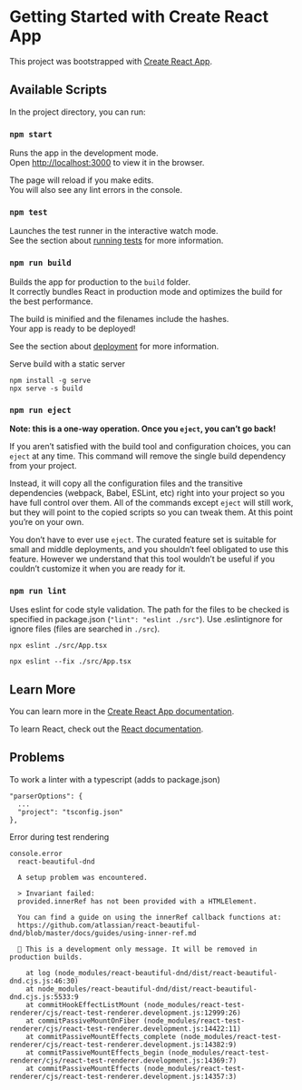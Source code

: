 # Getting Started with Create React App

This project was bootstrapped with [Create React App](https://github.com/facebook/create-react-app).

## Available Scripts

In the project directory, you can run:

### `npm start`

Runs the app in the development mode.\
Open [http://localhost:3000](http://localhost:3000) to view it in the browser.

The page will reload if you make edits.\
You will also see any lint errors in the console.

### `npm test`

Launches the test runner in the interactive watch mode.\
See the section about [running tests](https://facebook.github.io/create-react-app/docs/running-tests) for more information.

### `npm run build`

Builds the app for production to the `build` folder.\
It correctly bundles React in production mode and optimizes the build for the best performance.

The build is minified and the filenames include the hashes.\
Your app is ready to be deployed!

See the section about [deployment](https://facebook.github.io/create-react-app/docs/deployment) for more information.

Serve build with a static server
```
npm install -g serve
npx serve -s build
```

### `npm run eject`

**Note: this is a one-way operation. Once you `eject`, you can’t go back!**

If you aren’t satisfied with the build tool and configuration choices, you can `eject` at any time. This command will remove the single build dependency from your project.

Instead, it will copy all the configuration files and the transitive dependencies (webpack, Babel, ESLint, etc) right into your project so you have full control over them. All of the commands except `eject` will still work, but they will point to the copied scripts so you can tweak them. At this point you’re on your own.

You don’t have to ever use `eject`. The curated feature set is suitable for small and middle deployments, and you shouldn’t feel obligated to use this feature. However we understand that this tool wouldn’t be useful if you couldn’t customize it when you are ready for it.

### `npm run lint`

Uses eslint for code style validation. The path for the files to be checked is specified in package.json (`"lint": "eslint ./src"`).
Use .eslintignore for ignore files (files are searched in `./src`).

```
npx eslint ./src/App.tsx

npx eslint --fix ./src/App.tsx
```

## Learn More

You can learn more in the [Create React App documentation](https://facebook.github.io/create-react-app/docs/getting-started).

To learn React, check out the [React documentation](https://reactjs.org/).

## Problems

To work a linter with a typescript (adds to package.json)
```
"parserOptions": {
  ...
  "project": "tsconfig.json"
},
```

Error during test rendering
```
console.error
  react-beautiful-dnd
  
  A setup problem was encountered.
  
  > Invariant failed: 
  provided.innerRef has not been provided with a HTMLElement.
  
  You can find a guide on using the innerRef callback functions at:
  https://github.com/atlassian/react-beautiful-dnd/blob/master/docs/guides/using-inner-ref.md
  
  👷‍ This is a development only message. It will be removed in production builds.

    at log (node_modules/react-beautiful-dnd/dist/react-beautiful-dnd.cjs.js:46:30)
    at node_modules/react-beautiful-dnd/dist/react-beautiful-dnd.cjs.js:5533:9
    at commitHookEffectListMount (node_modules/react-test-renderer/cjs/react-test-renderer.development.js:12999:26)
    at commitPassiveMountOnFiber (node_modules/react-test-renderer/cjs/react-test-renderer.development.js:14422:11)
    at commitPassiveMountEffects_complete (node_modules/react-test-renderer/cjs/react-test-renderer.development.js:14382:9)
    at commitPassiveMountEffects_begin (node_modules/react-test-renderer/cjs/react-test-renderer.development.js:14369:7)
    at commitPassiveMountEffects (node_modules/react-test-renderer/cjs/react-test-renderer.development.js:14357:3)
```